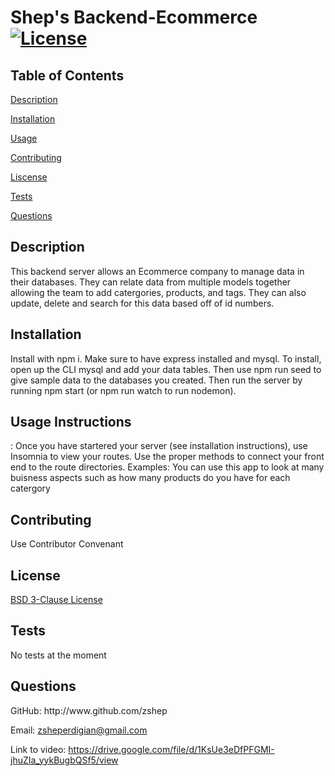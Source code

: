 # Shep's Backend-Ecommerce [![License](https://img.shields.io/badge/License-BSD_3--Clause-blue.svg)](https://opensource.org/licenses/BSD-3-Clause)
  
 ## **Table of Contents**
  
 [Description](#id-1)
  
 [Installation](#id-2)
  
 [Usage](#id-3)
  
 [Contributing](#id-4)
  
 [Liscense](#id-5)
  
 [Tests](#id-6)
  
 [Questions](#id-7) 
  
 <h2 id="id-1">Description</h2> 
 This backend server allows an Ecommerce company to manage data in their databases. They can relate data from multiple models together allowing the team to add catergories, products, and tags. They can also update, delete and search for this data based off of id numbers.  
  
 <h2 id="id-2">Installation</h2> 
 Install with npm i. Make sure to have express installed and mysql. To install, open up the CLI mysql and add your data tables. Then use npm run seed to give sample data to the databases you created. Then run the server by running npm start (or npm run watch to run nodemon).  
  
 <h2 id="id-3">Usage 
 Instructions </h2>: Once you have startered your server (see installation instructions), use Insomnia to view your routes. Use the proper methods to connect your front end to the route directories.  
 Examples: You can use this app to look at many buisness aspects such as how many products do you have for each catergory 
  
 <h2 id="id-4">Contributing</h2> 
 Use Contributor Convenant
  
 <h2 id="id-5">License</h2> 
 <a href="((https://opensource.org/licenses/BSD-3-Clause))">BSD 3-Clause License</a>
  
 <h2 id="id-6">Tests</h2> 
 No tests at the moment
  
 <h2 id="id-7">Questions</h2> 
 GitHub: http://www.github.com/zshep 
  
 Email: zsheperdigian@gmail.com 

 Link to video: https://drive.google.com/file/d/1KsUe3eDfPFGMI-jhuZIa_yykBugbQSf5/view
    